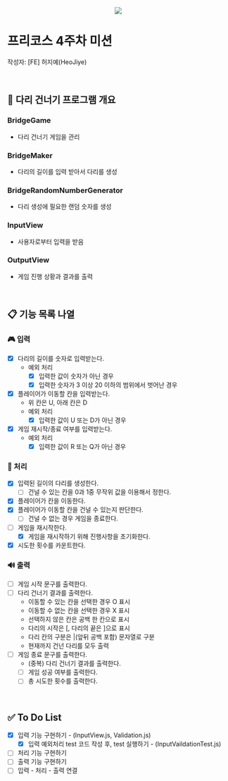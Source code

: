<p align="center">
    <img src="https://woowacourse.github.io/img/logo_full_white.339e6416.png">
</p>

# 프리코스 4주차 미션
작성자: [FE] 허지예(HeoJiye)

<br>

## 🌉 다리 건너기 프로그램 개요

### BridgeGame
- 다리 건너기 게임을 관리

### BridgeMaker
- 다리의 길이를 입력 받아서 다리를 생성

### BridgeRandomNumberGenerator
- 다리 생성에 필요한 랜덤 숫자를 생성

### InputView
- 사용자로부터 입력을 받음

### OutputView
- 게임 진행 상황과 결과를 출력

<br>

## 📋 기능 목록 나열

###  🎮 입력
- [x] 다리의 길이를 숫자로 입력받는다.
    - 예외 처리
        - [x] 입력한 값이 숫자가 아닌 경우
        - [x] 입력한 숫자가 3 이상 20 이하의 범위에서 벗어난 경우
- [x] 플레이어가 이동할 칸을 입력받는다.
    - 위 칸은 U, 아래 칸은 D
    - 예외 처리
        - [x] 입력한 값이 U 또는 D가 아닌 경우
- [x] 게임 재시작/종료 여부를 입력받는다.
    - 예외 처리
        - [x] 입력한 값이 R 또는 Q가 아닌 경우

### 🚀 처리
- [x] 입력된 길이의 다리를 생성한다.
    - [ ] 건널 수 있는 칸을 0과 1중 무작위 값을 이용해서 정한다.
- [x] 플레이어가 칸을 이동한다.
- [x] 플레이어가 이동할 칸을 건널 수 있는지 판단한다.
    - [ ] 건널 수 없는 경우 게임을 종료한다.
- [ ] 게임을 재시작한다. 
    - [x] 게임을 재시작하기 위해 진행사항을 초기화한다.
- [x] 시도한 횟수를 카운트한다.

### 🔊 출력
- [ ] 게임 시작 문구를 출력한다.
- [ ] 다리 건너기 결과를 출력한다.
    - 이동할 수 있는 칸을 선택한 경우 O 표시
    - 이동할 수 없는 칸을 선택한 경우 X 표시
    - 선택하지 않은 칸은 공백 한 칸으로 표시
    - 다리의 시작은 [, 다리의 끝은 ]으로 표시
    - 다리 칸의 구분은 |(앞뒤 공백 포함) 문자열로 구분
    - 현재까지 건넌 다리를 모두 출력
- [ ] 게임 종료 문구를 출력한다.
    - (중복) 다리 건너기 결과를 출력한다.
    - [ ] 게임 성공 여부를 출력한다.
    - [ ] 총 시도한 횟수를 출력한다.

<br>

## ✅ To Do List
- [x] 입력 기능 구현하기 - (InputView.js, Validation.js)
    - [x] 입력 예외처리 test 코드 작성 후, test 실행하기 - (InputVaildationTest.js)
- [ ] 처리 기능 구현하기
- [ ] 출력 기능 구현하기
- [ ] 입력 - 처리 - 출력 연결